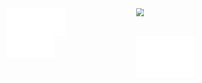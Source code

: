 <div style="width: 100%;">
 <div style="display: grid; grid-template-columns: 1fr 1fr; grid-gap: 20px;">
 <img src="/metrics.base.svg" alt="Metrics" width="50%">
<!--   <a href="https://github.com/anuraghazra/github-readme-stats" style="flex: 0 1 50%;">
    <picture>
     <source 
      srcset="https://github-readme-stats.vercel.app/api?username=rodrigo-rac2&hide=stars&count_private=true&range=all_time&show_icons=true&theme=dark"
      media="(prefers-color-scheme: dark)"
     />
     <source 
      srcset="https://github-readme-stats.vercel.app/api?username=rodrigo-rac2&hide=stars&count_private=true&show_icons=true&range=all_time"
      media="(prefers-color-scheme: light) (prefers-color-scheme: no-preference)"
     />
      <img src="https://github-readme-stats.vercel.app/api?username=rodrigo-rac2&show_icons=true" />
    </picture>
   </a> -->
  <a href="https://github.com/anuraghazra/github-readme-stats" style="flex: 0 1 50%;">
    <picture>
     <source 
      srcset="https://github-readme-stats.vercel.app/api/top-langs/?username=rodrigo-rac2&layout=compact&theme=dark#gh-dark-mode-only"
      media="(prefers-color-scheme: dark)"
     />
     <source 
      srcset="https://github-readme-stats.vercel.app/api/top-langs/?username=rodrigo-rac2&layout=compact"
      media="(prefers-color-scheme: light) (prefers-color-scheme: no-preference)"
     />
     <img src="https://github-readme-stats.vercel.app/api?username=rodrigo-rac2&show_icons=true" />
   </a>
 </div>
</div> 

<div style="width: 100%;">
 <div style="display: grid; grid-template-columns: 1fr 1fr; grid-gap: 20px;">
 <img src="/metrics.base.svg" alt="Metrics" width="40%">
<!--   <a href="https://github.com/anuraghazra/github-readme-stats" style="flex: 0 1 50%;">
    <picture>
     <source 
      srcset="https://github-readme-stats.vercel.app/api?username=rodrigo-rac2&hide=stars&count_private=true&range=all_time&show_icons=true&theme=dark"
      media="(prefers-color-scheme: dark)"
     />
     <source 
      srcset="https://github-readme-stats.vercel.app/api?username=rodrigo-rac2&hide=stars&count_private=true&show_icons=true&range=all_time"
      media="(prefers-color-scheme: light) (prefers-color-scheme: no-preference)"
     />
      <img src="https://github-readme-stats.vercel.app/api?username=rodrigo-rac2&show_icons=true" />
    </picture>
   </a> -->
  <img src="/metrics.plugin.isocalendar.fullyear.svg" alt="Metrics" width="50%">
 </div>
</div> 

<!--
**rodrigo-rac2/rodrigo-rac2** is a ✨ _special_ ✨ repository because its `README.md` (this file) appears on your GitHub profile.

Here are some ideas to get you started:

- 🔭 I’m currently working on ...
- 🌱 I’m currently learning ...
- 👯 I’m looking to collaborate on ...
- 🤔 I’m looking for help with ...
- 💬 Ask me about ...
- 📫 How to reach me: ...
- 😄 Pronouns: ...
- ⚡ Fun fact: ...
-->
